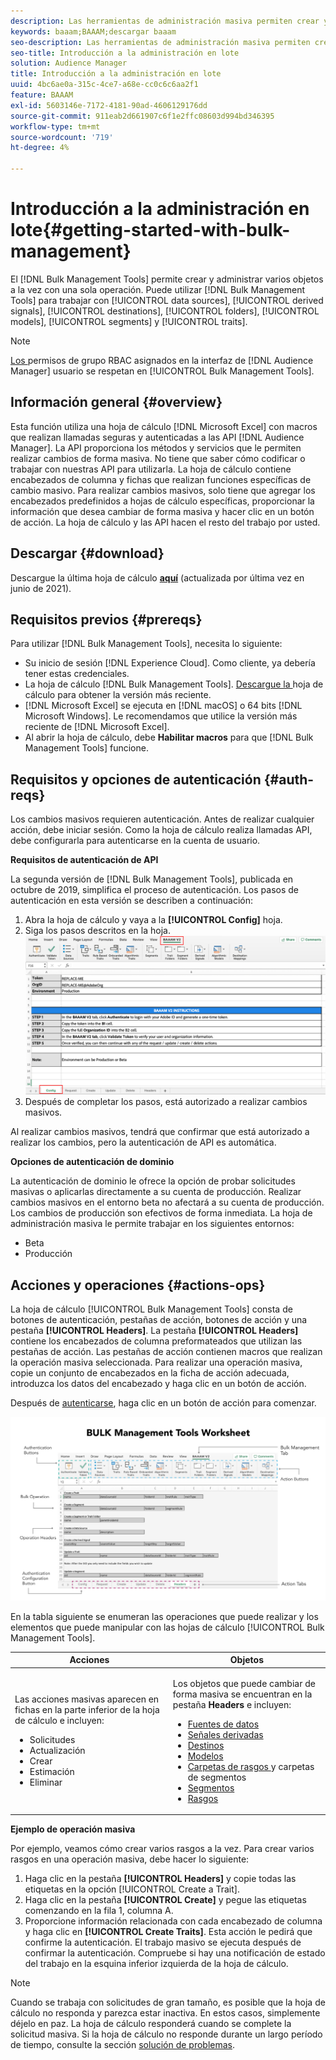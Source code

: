 ```yaml
---
description: Las herramientas de administración masiva permiten crear y administrar varios objetos a la vez con una sola operación. Puede utilizar las herramientas de administración masiva para trabajar con fuentes de datos, señales derivadas, destinos, carpetas, segmentos y características.
keywords: baaam;BAAAM;descargar baaam
seo-description: Las herramientas de administración masiva permiten crear y administrar varios objetos a la vez con una sola operación. Puede utilizar las herramientas de administración masiva para trabajar con fuentes de datos, señales derivadas, destinos, carpetas, segmentos y características.
seo-title: Introducción a la administración en lote
solution: Audience Manager
title: Introducción a la administración en lote
uuid: 4bc6ae0a-315c-4ce7-a68e-cc0c6c6aa2f1
feature: BAAAM
exl-id: 5603146e-7172-4181-90ad-4606129176dd
source-git-commit: 911eab2d661907c6f1e2ffc08603d994bd346395
workflow-type: tm+mt
source-wordcount: '719'
ht-degree: 4%

---
```


# Introducción a la administración en lote{#getting-started-with-bulk-management}

El [!DNL Bulk Management Tools] permite crear y administrar varios objetos a la vez con una sola operación. Puede utilizar [!DNL Bulk Management Tools] para trabajar con [!UICONTROL data sources], [!UICONTROL derived signals], [!UICONTROL destinations], [!UICONTROL folders], [!UICONTROL models], [!UICONTROL segments] y [!UICONTROL traits].

<!-- 

c_bulk_start.xml

 -->

>[!NOTE]
>
>[Los ](../../features/administration/administration-overview.md) permisos de grupo RBAC asignados en la interfaz de  [!DNL Audience Manager] usuario se respetan en  [!UICONTROL Bulk Management Tools].

## Información general {#overview}

Esta función utiliza una hoja de cálculo [!DNL Microsoft Excel] con macros que realizan llamadas seguras y autenticadas a las API [!DNL Audience Manager]. La API proporciona los métodos y servicios que le permiten realizar cambios de forma masiva. No tiene que saber cómo codificar o trabajar con nuestras API para utilizarla. La hoja de cálculo contiene encabezados de columna y fichas que realizan funciones específicas de cambio masivo. Para realizar cambios masivos, solo tiene que agregar los encabezados predefinidos a hojas de cálculo específicas, proporcionar la información que desea cambiar de forma masiva y hacer clic en un botón de acción. La hoja de cálculo y las API hacen el resto del trabajo por usted.

## Descargar {#download}

Descargue la última hoja de cálculo **[aquí](assets/BAAAM_V2_20210609.xlsm)** (actualizada por última vez en junio de 2021).

## Requisitos previos {#prereqs}

Para utilizar [!DNL Bulk Management Tools], necesita lo siguiente:

* Su inicio de sesión [!DNL Experience Cloud]. Como cliente, ya debería tener estas credenciales.
* La hoja de cálculo [!DNL Bulk Management Tools]. [Descargue la ](assets/BAAAM_V2_20200502.xlsm) hoja de cálculo para obtener la versión más reciente.
* [!DNL Microsoft Excel] se ejecuta en  [!DNL macOS] o 64 bits  [!DNL Microsoft Windows]. Le recomendamos que utilice la versión más reciente de [!DNL Microsoft Excel].
* Al abrir la hoja de cálculo, debe **Habilitar macros** para que [!DNL Bulk Management Tools] funcione.

## Requisitos y opciones de autenticación {#auth-reqs}

Los cambios masivos requieren autenticación. Antes de realizar cualquier acción, debe iniciar sesión. Como la hoja de cálculo realiza llamadas API, debe configurarla para autenticarse en la cuenta de usuario.

**Requisitos de autenticación de API**

La segunda versión de [!DNL Bulk Management Tools], publicada en octubre de 2019, simplifica el proceso de autenticación. Los pasos de autenticación en esta versión se describen a continuación:

1. Abra la hoja de cálculo y vaya a la **[!UICONTROL Config]** hoja.
2. Siga los pasos descritos en la hoja.
   ![](assets/baaam-authentication.png)
3. Después de completar los pasos, está autorizado a realizar cambios masivos.

Al realizar cambios masivos, tendrá que confirmar que está autorizado a realizar los cambios, pero la autenticación de API es automática.

**Opciones de autenticación de dominio**

La autenticación de dominio le ofrece la opción de probar solicitudes masivas o aplicarlas directamente a su cuenta de producción. Realizar cambios masivos en el entorno beta no afectará a su cuenta de producción. Los cambios de producción son efectivos de forma inmediata. La hoja de administración masiva le permite trabajar en los siguientes entornos:

* Beta
* Producción

## Acciones y operaciones {#actions-ops}

La hoja de cálculo [!UICONTROL Bulk Management Tools] consta de botones de autenticación, pestañas de acción, botones de acción y una pestaña **[!UICONTROL Headers]**. La pestaña **[!UICONTROL Headers]** contiene los encabezados de columna preformateados que utilizan las pestañas de acción. Las pestañas de acción contienen macros que realizan la operación masiva seleccionada. Para realizar una operación masiva, copie un conjunto de encabezados en la ficha de acción adecuada, introduzca los datos del encabezado y haga clic en un botón de acción.

Después de [autenticarse](#auth-reqs), haga clic en un botón de acción para comenzar.

![](assets/baaam-worksheet.png)

En la tabla siguiente se enumeran las operaciones que puede realizar y los elementos que puede manipular con las hojas de cálculo [!UICONTROL Bulk Management Tools].

<table id="table_B9B3E09B692E42BAA52FB32C18B00709"> 
 <thead> 
  <tr> 
   <th colname="col1" class="entry"> Acciones </th> 
   <th colname="col2" class="entry"> Objetos </th> 
  </tr> 
 </thead>
 <tbody> 
  <tr> 
   <td colname="col1"> <p>Las acciones masivas aparecen en fichas en la parte inferior de la hoja de cálculo e incluyen: </p> <p> 
     <ul id="ul_49F46B9E00C045D29E40258EB7BDCFBB"> 
      <li id="li_193C41EA19EF4D738FBA037D2BF9B05C">Solicitudes </li> 
      <li id="li_5BE2E13D839F4958AAA5C01B7EFC5096">Actualización </li> 
      <li id="li_4CCCC739795945DF8C89787F9A67EB88">Crear  </li> 
      <li id="li_C7D36D2BDF0448CEAF3A5EABE41038E8">Estimación </li> 
      <li id="li_07A3E94326124A3092362D9896EB7732">Eliminar </li> 
     </ul> </p> </td> 
   <td colname="col2"> <p>Los objetos que puede cambiar de forma masiva se encuentran en la pestaña <b><span class="uicontrol"> Headers</span></b> e incluyen: </p> <p> 
     <ul id="ul_A7A96F2B1B63430B9A1E1184AC5FA8F2"> 
      <li id="li_E3D9E2E190B04BE685337AC6140C371C"> <a href="../../features/datasources-list-and-settings.md#data-sources-list-and-settings"> Fuentes de datos</a> </li> 
      <li id="li_B645385E40684FA28770913EAF18CB2C"> <a href="../../features/derived-signals.md"> Señales derivadas</a> </li> 
      <li id="li_9059F8C4A41A410899BDEFC76D3F5949"> <a href="../../features/destinations/destinations.md">Destinos </a> </li> 
      <li> <a href="../../features/algorithmic-models/understanding-models.md"> Modelos</a> </li> 
      <li id="li_BB5A445150754E53AA38C78461326932"> <a href="../../features/traits/trait-storage.md#trait-storage"> Carpetas de rasgos </a> y carpetas de segmentos </li> 
      <li id="li_7A27DBF64E0945CF8AE8C96E8C6EDA09"> <a href="../../features/segments/segments-purpose.md">Segmentos </a> </li> 
      <li id="li_A4640A34930040DEA8555EAF0AE2A702"> <a href="../../features/traits/trait-details-page.md">Rasgos </a> </li> 
     </ul> </p> </td> 
  </tr> 
 </tbody> 
</table>

**Ejemplo de operación masiva**

Por ejemplo, veamos cómo crear varios rasgos a la vez. Para crear varios rasgos en una operación masiva, debe hacer lo siguiente:

1. Haga clic en la pestaña **[!UICONTROL Headers]** y copie todas las etiquetas en la opción [!UICONTROL Create a Trait].
2. Haga clic en la pestaña **[!UICONTROL Create]** y pegue las etiquetas comenzando en la fila 1, columna A.
3. Proporcione información relacionada con cada encabezado de columna y haga clic en **[!UICONTROL Create Traits]**. Esta acción le pedirá que confirme la autenticación. El trabajo masivo se ejecuta después de confirmar la autenticación. Compruebe si hay una notificación de estado del trabajo en la esquina inferior izquierda de la hoja de cálculo.


>[!NOTE]
>
>Cuando se trabaja con solicitudes de gran tamaño, es posible que la hoja de cálculo no responda y parezca estar inactiva. En estos casos, simplemente déjelo en paz. La hoja de cálculo responderá cuando se complete la solicitud masiva. Si la hoja de cálculo no responde durante un largo período de tiempo, consulte la sección [solución de problemas](../../reference/bulk-management-tools/bulk-troubleshooting.md).
